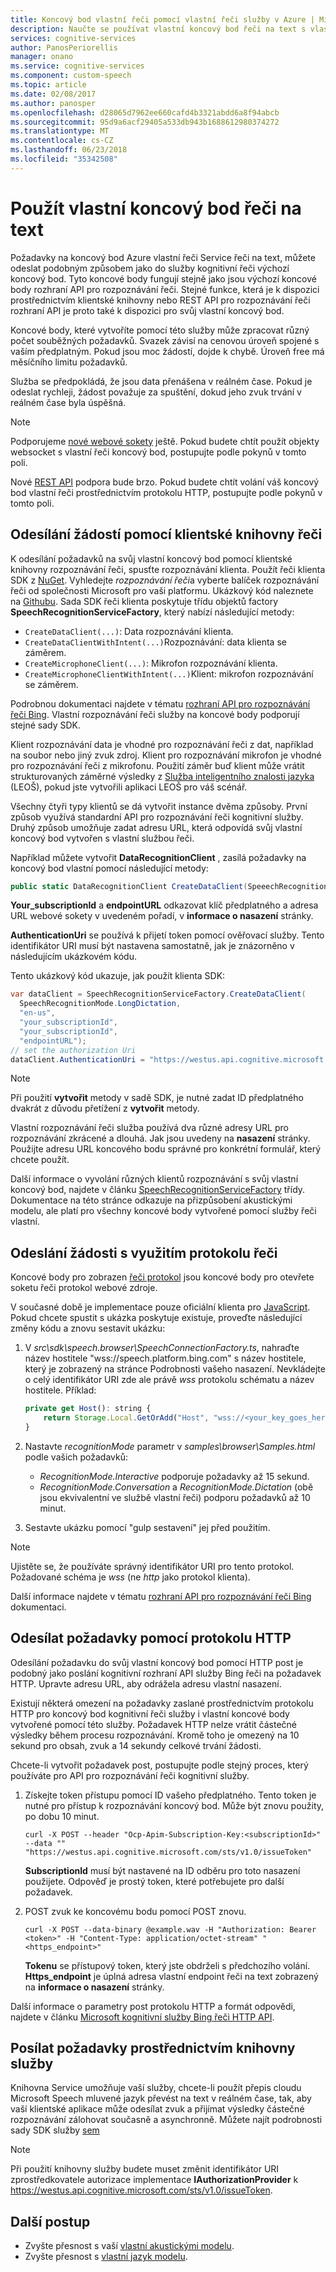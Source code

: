 ```yaml
---
title: Koncový bod vlastní řeči pomocí vlastní řeči služby v Azure | Microsoft Docs
description: Naučte se používat vlastní koncový bod řeči na text s vlastní službou řeči v kognitivní služby.
services: cognitive-services
author: PanosPeriorellis
manager: onano
ms.service: cognitive-services
ms.component: custom-speech
ms.topic: article
ms.date: 02/08/2017
ms.author: panosper
ms.openlocfilehash: d28065d7962ee660cafd4b3321abdd6a8f94abcb
ms.sourcegitcommit: 95d9a6acf29405a533db943b1688612980374272
ms.translationtype: MT
ms.contentlocale: cs-CZ
ms.lasthandoff: 06/23/2018
ms.locfileid: "35342508"
---
```

# <a name="use-a-custom-speech-to-text-endpoint"></a>Použít vlastní koncový bod řeči na text
Požadavky na koncový bod Azure vlastní řeči Service řeči na text, můžete odeslat podobným způsobem jako do služby kognitivní řeči výchozí koncový bod. Tyto koncové body fungují stejně jako jsou výchozí koncové body rozhraní API pro rozpoznávání řeči. Stejné funkce, která je k dispozici prostřednictvím klientské knihovny nebo REST API pro rozpoznávání řeči rozhraní API je proto také k dispozici pro svůj vlastní koncový bod.

Koncové body, které vytvoříte pomocí této služby může zpracovat různý počet souběžných požadavků. Svazek závisí na cenovou úroveň spojené s vaším předplatným. Pokud jsou moc žádostí, dojde k chybě. Úroveň free má měsíčního limitu požadavků.

Služba se předpokládá, že jsou data přenášena v reálném čase. Pokud je odeslat rychleji, žádost považuje za spuštění, dokud jeho zvuk trvání v reálném čase byla úspěšná.

> [!NOTE]
> Podporujeme [nové webové sokety](https://docs.microsoft.com/azure/cognitive-services/speech/api-reference-rest/websocketprotocol) ještě. Pokud budete chtít použít objekty websocket s vlastní řeči koncový bod, postupujte podle pokynů v tomto poli.
>
> Nové [REST API](https://docs.microsoft.com/azure/cognitive-services/speech/getstarted/getstartedrest) podpora bude brzo. Pokud budete chtít volání váš koncový bod vlastní řeči prostřednictvím protokolu HTTP, postupujte podle pokynů v tomto poli.
>

## <a name="send-requests-by-using-the-speech-client-library"></a>Odesílání žádostí pomocí klientské knihovny řeči

K odesílání požadavků na svůj vlastní koncový bod pomocí klientské knihovny rozpoznávání řeči, spusťte rozpoznávání klienta. Použít řeči klienta SDK z [NuGet](http://nuget.org/). Vyhledejte *rozpoznávání řeči*a vyberte balíček rozpoznávání řeči od společnosti Microsoft pro vaši platformu. Ukázkový kód naleznete na [Githubu](https://github.com/Microsoft/Cognitive-Speech-STT-Windows). Sada SDK řeči klienta poskytuje třídu objektů factory **SpeechRecognitionServiceFactory**, který nabízí následující metody:

  *   ```CreateDataClient(...)```: Data rozpoznávání klienta.
  *   ```CreateDataClientWithIntent(...)```Rozpoznávání: data klienta se záměrem.
  *   ```CreateMicrophoneClient(...)```: Mikrofon rozpoznávání klienta.
  *   ```CreateMicrophoneClientWithIntent(...)```Klient: mikrofon rozpoznávání se záměrem.

Podrobnou dokumentaci najdete v tématu [rozhraní API pro rozpoznávání řeči Bing](https://docs.microsoft.com/azure/cognitive-services/speech/home). Vlastní rozpoznávání řeči služby na koncové body podporují stejné sady SDK.

Klient rozpoznávání data je vhodné pro rozpoznávání řeči z dat, například na soubor nebo jiný zvuk zdroj. Klient pro rozpoznávání mikrofon je vhodné pro rozpoznávání řeči z mikrofonu. Použití záměr buď klient může vrátit strukturovaných záměrné výsledky z [Služba inteligentního znalosti jazyka](https://www.luis.ai/) (LEOŠ), pokud jste vytvořili aplikaci LEOŠ pro váš scénář.

Všechny čtyři typy klientů se dá vytvořit instance dvěma způsoby. První způsob využívá standardní API pro rozpoznávání řeči kognitivní služby. Druhý způsob umožňuje zadat adresu URL, která odpovídá svůj vlastní koncový bod vytvořen s vlastní službou řeči.

Například můžete vytvořit **DataRecognitionClient** , zasílá požadavky na koncový bod vlastní pomocí následující metody:

```csharp
public static DataRecognitionClient CreateDataClient(SpeeechRecognitionMode speechRecognitionMode, string language, string primaryOrSecondaryKey, **string url**);
```

**Your_subscriptionId** a **endpointURL** odkazovat klíč předplatného a adresa URL webové sokety v uvedeném pořadí, v **informace o nasazení** stránky.

**AuthenticationUri** se používá k přijetí token pomocí ověřovací služby. Tento identifikátor URI musí být nastavena samostatně, jak je znázorněno v následujícím ukázkovém kódu.

Tento ukázkový kód ukazuje, jak použít klienta SDK:

```csharp
var dataClient = SpeechRecognitionServiceFactory.CreateDataClient(
  SpeechRecognitionMode.LongDictation,
  "en-us",
  "your_subscriptionId",
  "your_subscriptionId",
  "endpointURL");
// set the authorization Uri
dataClient.AuthenticationUri = "https://westus.api.cognitive.microsoft.com/sts/v1.0/issueToken";
```

> [!NOTE]
> Při použití **vytvořit** metody v sadě SDK, je nutné zadat ID předplatného dvakrát z důvodu přetížení z **vytvořit** metody.
>

Vlastní rozpoznávání řeči služba používá dva různé adresy URL pro rozpoznávání zkrácené a dlouhá. Jak jsou uvedeny na **nasazení** stránky. Použijte adresu URL koncového bodu správné pro konkrétní formulář, který chcete použít.

Další informace o vyvolání různých klientů rozpoznávání s svůj vlastní koncový bod, najdete v článku [SpeechRecognitionServiceFactory](https://www.microsoft.com/cognitive-services/Speech-api/documentation/GetStarted/GetStartedCSharpDesktop) třídy. Dokumentace na této stránce odkazuje na přizpůsobení akustickými modelu, ale platí pro všechny koncové body vytvořené pomocí služby řeči vlastní.

## <a name="send-requests-by-using-the-speech-protocol"></a>Odeslání žádosti s využitím protokolu řeči

Koncové body pro zobrazen [řeči protokol](https://docs.microsoft.com/azure/cognitive-services/speech/api-reference-rest/websocketprotocol) jsou koncové body pro otevřete soketu řeči protokol webové zdroje.

V současné době je implementace pouze oficiální klienta pro [JavaScript](https://github.com/Azure-Samples/SpeechToText-WebSockets-Javascript). Pokud chcete spustit s ukázka poskytuje existuje, proveďte následující změny kódu a znovu sestavit ukázku:

1. V _src\sdk\speech.browser\SpeechConnectionFactory.ts_, nahraďte název hostitele "wss://speech.platform.bing.com" s název hostitele, který je zobrazený na stránce Podrobnosti vašeho nasazení. Nevkládejte o celý identifikátor URI zde ale právě *wss* protokolu schématu a název hostitele. Příklad:

    ```JavaScript
    private get Host(): string {
        return Storage.Local.GetOrAdd("Host", "wss://<your_key_goes_here>.api.cris.ai");
    }
    ```

2. Nastavte _recognitionMode_ parametr v _samples\browser\Samples.html_ podle vašich požadavků:
    * _RecognitionMode.Interactive_ podporuje požadavky až 15 sekund.
    * _RecognitionMode.Conversation_ a _RecognitionMode.Dictation_ (obě jsou ekvivalentní ve službě vlastní řeči) podporu požadavků až 10 minut.

3. Sestavte ukázku pomocí "gulp sestavení" jej před použitím.

> [!NOTE]
> Ujistěte se, že používáte správný identifikátor URI pro tento protokol. Požadované schéma je *wss* (ne *http* jako protokol klienta). 

Další informace najdete v tématu [rozhraní API pro rozpoznávání řeči Bing](https://docs.microsoft.com/azure/cognitive-services/speech/getstarted/getstartedclientlibraries) dokumentaci.

## <a name="send-requests-by-using-http"></a>Odesílat požadavky pomocí protokolu HTTP

Odesílání požadavku do svůj vlastní koncový bod pomocí HTTP post je podobný jako poslání kognitivní rozhraní API služby Bing řeči na požadavek HTTP. Upravte adresu URL, aby odrážela adresu vlastní nasazení.

Existují některá omezení na požadavky zaslané prostřednictvím protokolu HTTP pro koncový bod kognitivní řeči služby i vlastní koncové body vytvořené pomocí této služby. Požadavek HTTP nelze vrátit částečné výsledky během procesu rozpoznávání. Kromě toho je omezený na 10 sekund pro obsah, zvuk a 14 sekundy celkové trvání žádosti.

Chcete-li vytvořit požadavek post, postupujte podle stejný proces, který používáte pro API pro rozpoznávání řeči kognitivní služby.

1. Získejte token přístupu pomocí ID vašeho předplatného. Tento token je nutné pro přístup k rozpoznávání koncový bod. Může být znovu použity, po dobu 10 minut.

    ```
    curl -X POST --header "Ocp-Apim-Subscription-Key:<subscriptionId>" --data "" "https://westus.api.cognitive.microsoft.com/sts/v1.0/issueToken"
    ```
      **SubscriptionId** musí být nastavené na ID odběru pro toto nasazení použijete. Odpověď je prostý token, které potřebujete pro další požadavek.

2. POST zvuk ke koncovému bodu pomocí POST znovu.

    ```
    curl -X POST --data-binary @example.wav -H "Authorization: Bearer <token>" -H "Content-Type: application/octet-stream" "<https_endpoint>"
    ```

    **Tokenu** se přístupový token, který jste obdrželi s předchozího volání. **Https_endpoint** je úplná adresa vlastní endpoint řeči na text zobrazený na **informace o nasazení** stránky.

Další informace o parametry post protokolu HTTP a formát odpovědi, najdete v článku [Microsoft kognitivní služby Bing řeči HTTP API](https://www.microsoft.com/cognitive-services/speech-api/documentation/API-Reference-REST/BingVoiceRecognition#SampleImplementation).

## <a name="send-requests-by-using-the-service-library"></a>Posílat požadavky prostřednictvím knihovny služby
Knihovna Service umožňuje vaší služby, chcete-li použít přepis cloudu Microsoft Speech mluvené jazyk převést na text v reálném čase, tak, aby vaší klientské aplikace může odesílat zvuk a přijímat výsledky částečné rozpoznávání zálohovat současně a asynchronně. Můžete najít podrobnosti sady SDK služby [sem](https://docs.microsoft.com/azure/cognitive-services/speech/getstarted/getstartedcsharpservicelibrary)

> [!NOTE]
> Při použití knihovny služby budete muset změnit identifikátor URI zprostředkovatele autorizace implementace **IAuthorizationProvider** k https://westus.api.cognitive.microsoft.com/sts/v1.0/issueToken.

## <a name="next-steps"></a>Další postup
* Zvyšte přesnost s vaší [vlastní akustickými modelu](cognitive-services-custom-speech-create-acoustic-model.md).
* Zvyšte přesnost s [vlastní jazyk modelu](cognitive-services-custom-speech-create-language-model.md).
